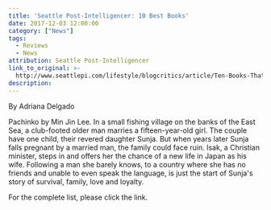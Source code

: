 ```yaml
---
title: 'Seattle Post-Intelligencer: 10 Best Books'
date: 2017-12-03 12:00:00
category: ["News"]
tags:
  - Reviews
  - News
attribution: Seattle Post-Intelligencer
link_to_original: >-
  http://www.seattlepi.com/lifestyle/blogcritics/article/Ten-Books-That-Made-2017-More-Bearable-12403181.php
description:
---
```



By Adriana Delgado

Pachinko by Min Jin Lee. In a small fishing village on the banks of the East Sea, a club-footed older man marries a fifteen-year-old girl. The couple have one child, their revered daughter Sunja. But when years later Sunja falls pregnant by a married man, the family could face ruin. Isak, a Christian minister, steps in and offers her the chance of a new life in Japan as his wife. Following a man she barely knows, to a country where she has no friends and unable to even speak the language, is just the start of Sunja's story of survival, family, love and loyalty.

For the complete list, please click the link.